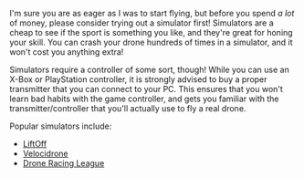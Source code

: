 I'm sure you are as eager as I was to start flying, but before you spend _a lot_ of money,
please consider trying out a simulator first! Simulators are a cheap to see if the sport
is something you like, and they're great for honing your skill.
You can crash your drone hundreds of times in a simulator, and it won't cost you anything extra!

Simulators require a controller of some sort, though! While you can use an X-Box or PlayStation
controller, it is strongly advised to buy a proper transmitter that you can connect to your PC.
This ensures that you won't learn bad habits with the game controller, and gets you familiar
with the transmitter/controller that you'll actually use to fly a real drone.

Popular simulators include:
- [LiftOff](https://store.steampowered.com/app/410340)
- [Velocidrone](https://www.velocidrone.com)
- [Drone Racing League](https://store.steampowered.com/app/641780)

